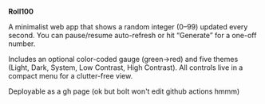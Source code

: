 **Roll100**

A minimalist web app that shows a random integer (0–99) updated every second. You can pause/resume auto-refresh or hit “Generate” for a one-off number.

Includes an optional color-coded gauge (green→red) and five themes (Light, Dark, System, Low Contrast, High Contrast). All controls live in a compact menu for a clutter-free view.

Deployable as a gh page (ok but bolt won't edit github actions hmmm)